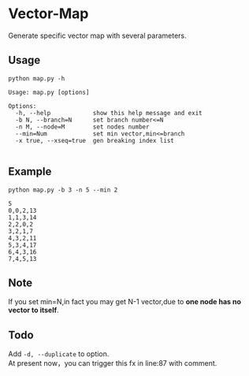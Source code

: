 # Vector-Map
Generate specific vector map with several parameters.


## Usage

```
python map.py -h
```
```
Usage: map.py [options]

Options:
  -h, --help            show this help message and exit
  -b N, --branch=N      set branch number<=N
  -n M, --node=M        set nodes number
  --min=Num             set min vector,min<=branch
  -x true, --xseq=true  gen breaking index list
  
```
## Example
```
python map.py -b 3 -n 5 --min 2
```
```
5
0,0,2,13
1,1,3,14
2,2,0,2
3,2,1,7
4,3,2,11
5,3,4,17
6,4,3,16
7,4,5,13
```

## Note
If you set min=N,in fact you may get N-1 vector,due to __one node has no vector to itself__.

## Todo
Add ```-d, --duplicate``` to option.   
At present now，you can trigger this fx in line:87 with comment.
